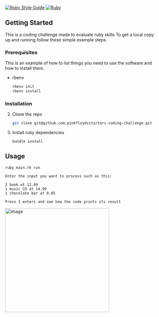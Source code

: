 [![Ruby Style Guide](https://img.shields.io/badge/code_style-rubocop-brightgreen.svg)](https://github.com/rubocop/rubocop)
[![Ruby](https://github.com/pinkfloydsito/torc-coding-challenge/actions/workflows/ruby.yml/badge.svg)](https://github.com/pinkfloydsito/torc-coding-challenge/actions/workflows/ruby.yml)

<!-- GETTING STARTED -->
## Getting Started

This is a coding challenge made to evaluate ruby skills
To get a local copy up and running follow these simple example steps.

### Prerequisites

This is an example of how to list things you need to use the software and how to install them.
* rbenv
  ```sh
  rbenv init
  rbenv install
  ```

### Installation

2. Clone the repo
   ```sh
   git clone git@github.com:pinkfloydsito/torc-coding-challenge.git
   ```
3. Install ruby dependencies
   ```bundler
   bundle install
   ```

## Usage

```Run
ruby main.rb run

Enter the input you want to process such as this:

2 book at 12.49
1 music CD at 14.99
1 chocolate bar at 0.85

Press 2 enters and see how the code prints its result
```
<img width="341" alt="image" src="https://user-images.githubusercontent.com/8844096/217894796-67d46e5a-6fe6-4fc0-9584-ac5ee0638a7a.png">

